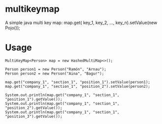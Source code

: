 multikeymap
===========

A simple java multi key map: map.get( key_1, key_2, ..., key_n).setValue(new Pojo());

Usage
=====

  	MultiKeyMap<Person> map = new HashedMultiMap<>();
  	
  	Person person1 = new Person("Ramón", "Arnau");
	Person person2 = new Person("Aina", "Bagur");

	map.get("company_1", "section_1", "position_1").setValue(person1);
	map.get("company_1", "section_1", "position_2").setValue(person2);

	System.out.println(map.get("company_1", "section_1", "position_1").getValue());
	System.out.println(map.get("company_1", "section_1", "position_2").getValue());
	System.out.println(map.get("company_1", "section_1", "position_3").getValue());

